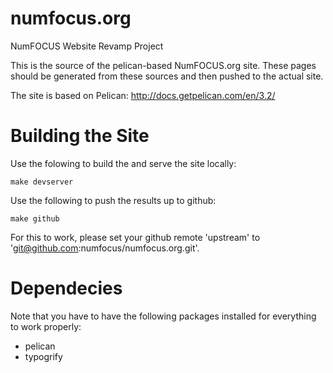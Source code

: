 numfocus.org
============

NumFOCUS Website Revamp Project

This is the source of the pelican-based NumFOCUS.org site.  These pages should be generated from these 
sources and then pushed to the actual site.

The site is based on Pelican:  http://docs.getpelican.com/en/3.2/

Building the Site
=================
Use the folowing to build the and serve the site locally:

    make devserver

Use the following to push the results up to github:

    make github

For this to work, please set your github remote 'upstream' to 
'git@github.com:numfocus/numfocus.org.git'.

Dependecies
===========
Note that you have to have the following packages installed for everything to work properly:

* pelican
* typogrify
